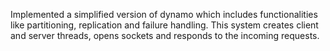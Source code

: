 Implemented a simplified version of dynamo which includes functionalities like partitioning, replication and failure handling. This system creates client and server threads, opens sockets and responds to the incoming requests.
